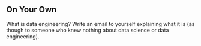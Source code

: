 On Your Own
-----------

What is data engineering? Write an email to yourself explaining what it is (as though to someone who knew nothing about data science or data engineering).
